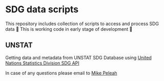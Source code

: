 # SDG data scripts
This repository includes collection of scripts to access and process SDG data
🛑 This is working code in early stage of development 🛑 

## UNSTAT
Getting data and metadata from UNSTAT SDG Database using [United Nations Statistics Division SDG API](https://unstats.un.org/sdgs/UNSDGAPIV5/swagger/index.html)


In case of any questions please email to [Mike Peleah](mailto:mike.peleah@gmail.com)